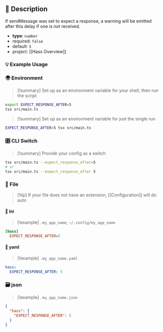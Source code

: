 ## 📜 Description

If sendMessage was set to expect a response, a warning will be emitted after this delay if one is not received.

- **type**: `number`
- required: `false`
- default: `5`
- project: [[Hass Overview]]

### 💡 Example Usage

### 🌍 Environment

> [!summary] Set up as an environment variable for your shell, then run the script
```bash
export EXPECT_RESPONSE_AFTER=5
tsx src/main.ts
```
> [!summary] Set up as an environment variable for just the single run

```bash
EXPECT_RESPONSE_AFTER=5 tsx src/main.ts
```
### 🎛️ CLI Switch

> [!summary] Provide your config as a switch
```bash
tsx src/main.ts --expect_response_after=5
# or
tsx src/main.ts --expect_response_after 5
```
### 📁 File
> [!tip] If your file does not have an extension, [[Configuration]] will do auto
#### 📘 ini

> [!example] 
> `.my_app_name`, `~/.config/my_app_name`

```ini
[hass]
  EXPECT_RESPONSE_AFTER=5
```
#### 📄 yaml

> [!example]
> `.my_app_name.yaml`

```yaml
hass:
  EXPECT_RESPONSE_AFTER: 5
```
### 🗃️ json

> [!example]
> `.my_app_name.json`

```json
{
  "hass": {
    "EXPECT_RESPONSE_AFTER": 5
  }
}
```